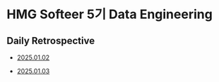 # HMG Softeer 5기 Data Engineering

## Daily Retrospective

* [2025.01.02](https://github.com/minjacho42/HMG_5th/blob/master/DailyRetrospective/w1/25_1_2.md)

* [2025.01.03](https://github.com/minjacho42/HMG_5th/blob/master/DailyRetrospective/w1/25_1_3.md)
